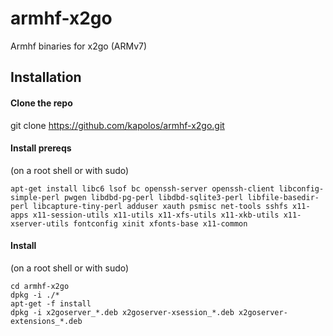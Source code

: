 # armhf-x2go
Armhf binaries for x2go (ARMv7)

## Installation

#### Clone the repo

git clone https://github.com/kapolos/armhf-x2go.git

#### Install prereqs

(on a root shell or with sudo)
````
apt-get install libc6 lsof bc openssh-server openssh-client libconfig-simple-perl pwgen libdbd-pg-perl libdbd-sqlite3-perl libfile-basedir-perl libcapture-tiny-perl adduser xauth psmisc net-tools sshfs x11-apps x11-session-utils x11-utils x11-xfs-utils x11-xkb-utils x11-xserver-utils fontconfig xinit xfonts-base x11-common
````

#### Install 

(on a root shell or with sudo)
````
cd armhf-x2go
dpkg -i ./*
apt-get -f install
dpkg -i x2goserver_*.deb x2goserver-xsession_*.deb x2goserver-extensions_*.deb
````
